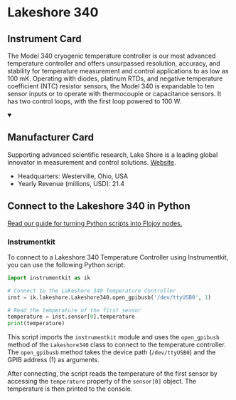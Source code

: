 
# Lakeshore 340

## Instrument Card

The Model 340 cryogenic temperature controller is our most advanced temperature controller and offers unsurpassed resolution, accuracy, and stability for temperature measurement and control applications to as low as 100 mK. Operating with diodes, platinum RTDs, and negative temperature coefficient (NTC) resistor sensors, the Model 340 is expandable to ten sensor inputs or to operate with thermocouple or capacitance sensors. It has two control loops, with the first loop powered to 100 W.

<details open>
<summary><h2>Manufacturer Card</h2></summary>
Supporting advanced scientific research, Lake Shore is a leading global innovator in measurement and control solutions. <a href=https://www.lakeshore.com/home>Website</a>.
<br>
<ul>
  <li>Headquarters: Westerville, Ohio, USA</li>
  <li>Yearly Revenue (millions, USD): 21.4</li>
</ul>
</details>

## Connect to the Lakeshore 340 in Python

[Read our guide for turning Python scripts into Flojoy nodes.](https://docs.flojoy.ai/custom-nodes/creating-custom-node/)


### Instrumentkit

To connect to a Lakeshore 340 Temperature Controller using Instrumentkit, you can use the following Python script:

```python
import instrumentkit as ik

# Connect to the Lakeshore 340 Temperature Controller
inst = ik.lakeshore.Lakeshore340.open_gpibusb('/dev/ttyUSB0', 1)

# Read the temperature of the first sensor
temperature = inst.sensor[0].temperature
print(temperature)
```

This script imports the `instrumentkit` module and uses the `open_gpibusb` method of the `Lakeshore340` class to connect to the temperature controller. The `open_gpibusb` method takes the device path (`/dev/ttyUSB0`) and the GPIB address (1) as arguments.

After connecting, the script reads the temperature of the first sensor by accessing the `temperature` property of the `sensor[0]` object. The temperature is then printed to the console.


